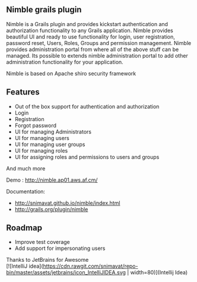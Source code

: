 Nimble grails plugin
--------------------
Nimble is a Grails plugin and provides kickstart authentication and authorization functionality to any Grails application.
Nimble provides beautiful UI and ready to use functionality for login, user registration, password reset, Users, Roles, 
Groups and permission management. Nimble provides administration portal from where all of the above stuff can be managed. 
Its possible to extends nimble administration portal to add other administration functionality for your application.

Nimble is based on Apache shiro security framework

## Features
- Out of the box support for authentication and authorization
- Login
- Registration
- Forgot password
- UI for managing Administrators
- UI for managing users
- UI for managing user groups
- UI for managing roles
- UI for assigning roles and permissions to users and groups 

And much more 

Demo : http://nimble.ap01.aws.af.cm/

Documentation: 

- http://snimavat.github.io/nimble/index.html
- http://grails.org/plugin/nimble

## Roadmap
- Improve test coverage
- Add support for impersonating users


Thanks to JetBrains for Awesome  
[![IntelliJ idea](https://cdn.rawgit.com/snimavat/repo-bin/master/assets/jetbrains/icon_IntelliJIDEA.svg | width=80)](Intellij Idea)